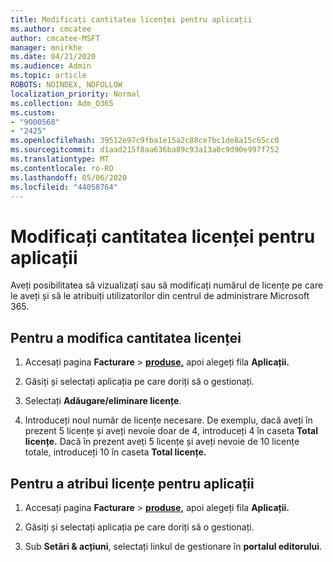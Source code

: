 ```yaml
---
title: Modificați cantitatea licenței pentru aplicații
ms.author: cmcatee
author: cmcatee-MSFT
manager: mnirkhe
ms.date: 04/21/2020
ms.audience: Admin
ms.topic: article
ROBOTS: NOINDEX, NOFOLLOW
localization_priority: Normal
ms.collection: Adm_O365
ms.custom:
- "9000568"
- "2425"
ms.openlocfilehash: 39512e97c9fba1e15a2c88ce7bc1de8a15c65cc0
ms.sourcegitcommit: d1aad215f8aa636ba89c93a13a0c9d90e997f752
ms.translationtype: MT
ms.contentlocale: ro-RO
ms.lasthandoff: 05/06/2020
ms.locfileid: "44058764"
---
```

# <a name="change-app-license-quantity"></a>Modificați cantitatea licenței pentru aplicații

Aveți posibilitatea să vizualizați sau să modificați numărul de licențe pe care le aveți și să le atribuiți utilizatorilor din centrul de administrare Microsoft 365. 

## <a name="to-change-license-quantity"></a>Pentru a modifica cantitatea licenței

1. Accesați pagina **Facturare** > **[produse,](https://go.microsoft.com/fwlink/p/?linkid=842054)** apoi alegeți fila **Aplicații.**

2. Găsiți și selectați aplicația pe care doriți să o gestionați.  

3. Selectați **Adăugare/eliminare licențe**.

4. Introduceți noul număr de licențe necesare. De exemplu, dacă aveți în prezent 5 licențe și aveți nevoie doar de 4, introduceți 4 în caseta **Total licențe.** Dacă în prezent aveți 5 licențe și aveți nevoie de 10 licențe totale, introduceți 10 în caseta **Total licențe.**

## <a name="to-assign-app-licenses"></a>Pentru a atribui licențe pentru aplicații

1. Accesați pagina **Facturare** > **[produse,](https://go.microsoft.com/fwlink/p/?linkid=842054)** apoi alegeți fila **Aplicații.**

2. Găsiți și selectați aplicația pe care doriți să o gestionați.  

3. Sub **Setări & acțiuni**, selectați linkul de gestionare în **portalul editorului**.